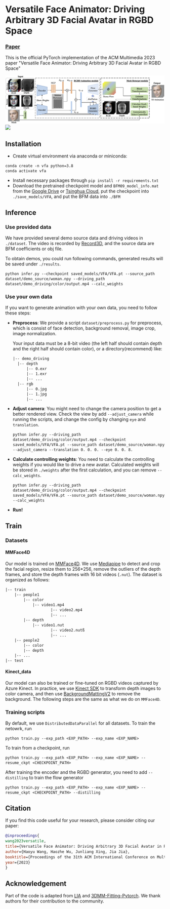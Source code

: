 # Versatile Face Animator: Driving Arbitrary 3D Facial Avatar in RGBD Space

### [Paper](https://arxiv.org/abs/2308.06076)

This is the official PyTorch implementation of the ACM Multimedia 2023 paper "Versatile Face Animator: Driving Arbitrary 3D Facial Avatar in RGBD Space"

<img src="photos/Overview.jpg" alt="Overview" style="zoom:80%;" />

<img src="photos/demo_results.gif" width="500">

## Installation

* Create virtual environment via anaconda or miniconda:

```
conda create -n vfa python=3.8
conda activate vfa
```

* Install necessary packages through `pip install -r requirements.txt`
* Download the pretrained checkpoint model and `BFM09_model_info.mat` from the [Google Drive](https://drive.google.com/drive/folders/19zRZO0J2VPMIK32ddGq9zf77XF1JEHha?usp=sharing) or [Tsinghua Cloud](https://cloud.tsinghua.edu.cn/d/b257a8f8b9534ba6a7e8/), put the checkpoint into `./save_models/VFA`, and put the BFM data into `./BFM`

## Inference

### Use provided data

We have provided several demo source data and driving videos in `./dataset`. The video is recorded by [Record3D](https://record3d.app/), and the source data are BFM coefficients or obj file.

To obtain demos, you could run following commands, generated results will be saved under `./results`.

```shell
python infer.py --checkpoint saved_models/VFA/VFA.pt --source_path dataset/demo_source/woman.npy --driving_path dataset/demo_driving/color/output.mp4 --calc_weights
```

### Use your own data

If you want to generate animation with your own data, you need to follow these steps:

* **Preprocess**: We provide a script `dataset/preprocess.py` for preprocess, which is consist of face detection,  background removal, image crop, image normalization. 

  Your input data must be a 8-bit video (the left half should contain depth and the right half should contain color), or a directory(recommend) like:

  ```
  |-- demo_driving
  	|-- depth
  		|-- 0.exr
  		|-- 1.exr
  		|-- ...
  	|-- rgb
  		|-- 0.jpg
  		|-- 1.jpg
  		|-- ...
  ```

* **Adjust camera**: You might need to change the camera position to get a better rendered view. Check the view by add `--adjust_camera` while running the scripts, and change the config by changing `eye` and `translation`.

  ```shell
  python infer.py --driving_path dataset/demo_driving/color/output.mp4 --checkpoint saved_models/VFA/VFA.pt --source_path dataset/demo_source/woman.npy --adjust_camera --translation 0. 0. 0. --eye 0. 0. 8.
  ```

* **Calculate controlling weights**: You need to calculate the controlling weights if you would like to drive a new avatar. Calculated weights will be stored in `./weights` after the first calculation, and you can remove `--calc_weights`.

  ```shell
  python infer.py --driving_path dataset/demo_driving/color/output.mp4 --checkpoint saved_models/VFA/VFA.pt --source_path dataset/demo_source/woman.npy --calc_weights
  ```

* **Run!**



## Train

### Datasets

#### MMFace4D

Our model is trained on [MMFace4D](https://arxiv.org/abs/2303.09797). We use [Mediapipe](https://developers.google.com/mediapipe) to detect and crop the facial region,  resize them to 256*256, remove the outliers of the depth frames, and store the depth frames with 16 bit videos (`.nut`). The dataset is organized as follows:

```
|-- train
    |-- people1
        |-- color
        	|-- video1.mp4
					|-- video2.mp4
					|-- ...
        |-- depth
        	|-- video1.nut
					|-- video2.nutß
					|-- ...
    |-- people2
        |-- color
        |-- depth
    |-- ...
|-- test
```

#### Kinect_data

Our model can also be trained or fine-tuned on RGBD videos captured by Azure Kinect. In practice, we use [Kinect SDK](https://learn.microsoft.com/en-us/azure/kinect-dk/use-image-transformation) to transform depth images to color camera, and then use [BackgroundMattingV2](https://github.com/PeterL1n/BackgroundMattingV2) to remove the background. The following steps are the same as what we do on `MMFace4D`. 

### Training scripts

By default, we use `DistributedDataParallel` for all datasets. To train the netowrk, run

```shell script
python train.py --exp_path <EXP_PATH> --exp_name <EXP_NAME>
```

To train from a checkpoint, run

```shell script
python train.py --exp_path <EXP_PATH> --exp_name <EXP_NAME> --resume_ckpt <CHECKPOINT_PATH>
```

After training the encoder and the RGBD generator, you need to add `--distilling` to train the flow generator

```shell script
python train.py --exp_path <EXP_PATH> --exp_name <EXP_NAME> --resume_ckpt <CHECKPOINT_PATH> --distilling
```

## Citation

If you find this code useful for your research, please consider citing our paper:

```bibtex
@inproceedings{
wang2023versatile,
title={Versatile Face Animator: Driving Arbitrary 3D Facial Avatar in RGBD Space},
author={Haoyu Wang, Haozhe Wu, Junliang Xing, Jia Jia},
booktitle={Proceedings of the 31th ACM International Conference on Multimedia},
year={2023}
}
```

## Acknowledgement

Part of the code is adapted from [LIA](https://github.com/wyhsirius/LIA) and [3DMM-Fitting-Pytorch](https://github.com/ascust/3DMM-Fitting-Pytorch). We thank authors for their contribution to the community.